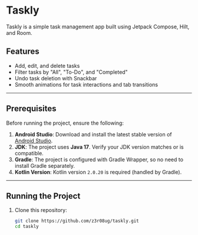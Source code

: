 # Taskly

Taskly is a simple task management app built using Jetpack Compose, Hilt, and Room.

## Features
- Add, edit, and delete tasks
- Filter tasks by "All", "To-Do", and "Completed"
- Undo task deletion with Snackbar
- Smooth animations for task interactions and tab transitions

---

## Prerequisites

Before running the project, ensure the following:

1. **Android Studio**: Download and install the latest stable version of [Android Studio](https://developer.android.com/studio).
2. **JDK**: The project uses **Java 17**. Verify your JDK version matches or is compatible.
3. **Gradle**: The project is configured with Gradle Wrapper, so no need to install Gradle separately.
4. **Kotlin Version**: Kotlin version `2.0.20` is required (handled by Gradle).

---

## Running the Project

1. Clone this repository:
   ```bash
   git clone https://github.com/z3r08ug/taskly.git
   cd taskly
